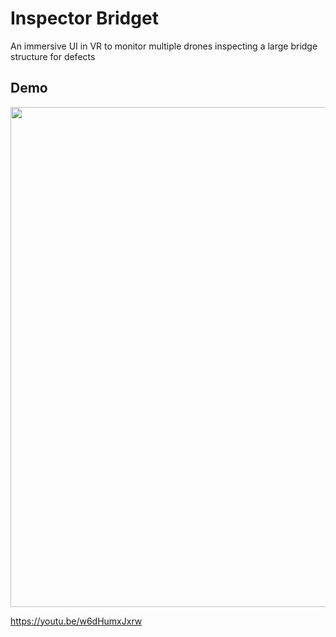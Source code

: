 # Inspector Bridget

An immersive UI in VR to monitor multiple drones inspecting a large bridge structure for defects

## Demo

<img src="demo.gif" width="800px">

https://youtu.be/w6dHumxJxrw

